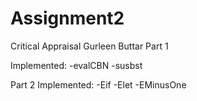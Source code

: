 # Assignment2

Critical Appraisal 
Gurleen Buttar
Part 1 

Implemented: 
  -evalCBN 
  -susbst

Part 2
Implemented:
  -Eif
  -Elet
  -EMinusOne
